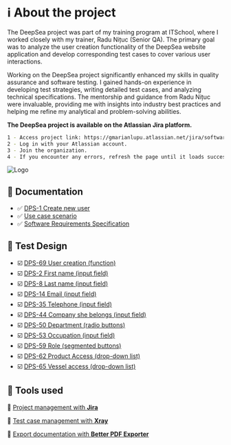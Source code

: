 # ℹ️ About the project 
The DeepSea project was part of my training program at ITSchool, where I worked closely with my trainer, Radu Nițuc (Senior QA). The primary goal was to analyze the user creation functionality of the DeepSea website application and develop corresponding test cases to cover various user interactions.

Working on the DeepSea project significantly enhanced my skills in quality assurance and software testing. I gained hands-on experience in developing test strategies, writing detailed test cases, and analyzing technical specifications. The mentorship and guidance from Radu Nițuc were invaluable, providing me with insights into industry best practices and helping me refine my analytical and problem-solving abilities.

**The DeepSea project is available on the Atlassian Jira platform.** 

```bash
1 - Access project link: https://gmarianlupu.atlassian.net/jira/software/c/projects/DPS/boards/14
2 - Log in with your Atlassian account.
3 - Join the organization.
4 - If you encounter any errors, refresh the page until it loads successfully.
```
![Logo](https://cdn.tech.eu/uploads/2020/04/deepsea_logo_1920x1080-02.jpg)

## 📄 Documentation 
- ✅ [DPS-1 Create new user](https://github.com/GeorgeMarian01/DeepSea-Project/blob/main/Documentation/%5BDPS-1%5D%20Create%20new%20user.pdf)
- ✅ [Use case scenario](https://github.com/GeorgeMarian01/DeepSea-Project/blob/main/Documentation/Use%20Case%20Scenario.pdf)
- ✅ [Software Requirements Specification](https://github.com/GeorgeMarian01/DeepSea-Project/blob/main/Documentation/Software%20Requirements%20Specification%20(SRS).pdf)

## 🧪 Test Design
- ☑️ [DPS-69 User creation (function)](https://github.com/GeorgeMarian01/DeepSea-Project/blob/main/Documentation/%5BDPS-69%5D%20User%20creation%20(function)%20-%20test%20set.pdf)
- ☑️ [DPS-2 First name (input field)](https://github.com/GeorgeMarian01/DeepSea-Project/blob/main/Documentation/%5BDPS-2%5D%20First%20name%20(input%20field)%20-%20test%20set.pdf)
- ☑️ [DPS-8 Last name (input field)](https://github.com/GeorgeMarian01/DeepSea-Project/blob/main/Documentation/%5BDPS-8%5D%20Last%20name%20(input%20field)%20-%20test%20set.pdf)
- ☑️ [DPS-14 Email (input field)](https://github.com/GeorgeMarian01/DeepSea-Project/blob/main/Documentation/%5BDPS-14%5D%20Email%20(input%20field)%20-%20test%20set.pdf)
- ☑️ [DPS-35 Telephone (input field)](https://github.com/GeorgeMarian01/DeepSea-Project/blob/main/Documentation/%5BDPS-35%5D%20Telephone%20(input%20field)%20-%20test%20set.pdf)
- ☑️ [DPS-44 Company she belongs (input field)](https://github.com/GeorgeMarian01/DeepSea-Project/blob/main/Documentation/%5BDPS-44%5D%20Company%20she%20belongs%20(input%20field)%20-%20test%20set.pdf)
- ☑️ [DPS-50 Department (radio buttons)](https://github.com/GeorgeMarian01/DeepSea-Project/blob/main/Documentation/%5BDPS-50%5D%20Department%20(radio%20buttons)%20-%20test%20set.pdf)
- ☑️ [DPS-53 Occupation (input field)](https://github.com/GeorgeMarian01/DeepSea-Project/blob/main/Documentation/%5BDPS-53%5D%20Occupation%20(input%20field)%20-%20test%20set.pdf)
- ☑️ [DPS-59 Role (segmented buttons)](https://github.com/GeorgeMarian01/DeepSea-Project/blob/main/Documentation/%5BDPS-59%5D%20Role%20(segmented%20buttons)%20-%20test%20set.pdf)
- ☑️ [DPS-62 Product Access (drop-down list)](https://github.com/GeorgeMarian01/DeepSea-Project/blob/main/Documentation/%5BDPS-62%5D%20Product%20Access%20(drop-down%20list)%20-%20test%20set.pdf)
- ☑️ [DPS-65 Vessel access (drop-down list)](https://github.com/GeorgeMarian01/DeepSea-Project/blob/main/Documentation/%5BDPS-65%5D%20Vessel%20access%20(drop-down%20list)%20-%20test%20set.pdf)

## 🔨 Tools used
🔶 [Project management with **Jira**](https://www.atlassian.com/software/jira)

🔶 [Test case management with **Xray**](https://www.getxray.app/)

🔶 [Export documentation with **Better PDF Exporter**](https://marketplace.atlassian.com/apps/5167/better-pdf-exporter-for-jira?tab=overview&hosting=cloud)
